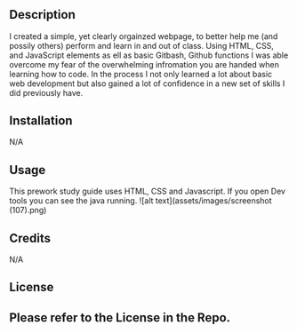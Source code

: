# <Prework Study Guide Webpage>

## Description
I created a simple, yet clearly orgainzed webpage, to better help me (and possily others) perform and learn in and out of class. Using HTML, CSS, and JavaScript elements as ell as basic Gitbash, Github functions I was able overcome my fear of the overwhelming infromation you are handed when learning how to code.
In the process I not only learned a lot about basic web development but also gained a lot of confidence in a new set of skills I did previously have.

## Installation
N/A

## Usage

This prework study guide uses HTML, CSS and Javascript. If you open Dev tools you can see the java running.
![alt text](assets/images/screenshot (107).png)

## Credits
N/A

## License

Please refer to the License in the Repo.
---